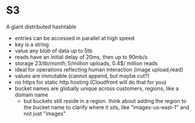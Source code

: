 # S3

A giant distributed hashtable

* entries can be accessed in parallel at high speed
* key is a string
* value any blob of data up to 5tb
* reads have an initial delay of 20ms, then up to 90mb/s
* storage 23$/tb/month, 5$/million uploads, 0.4$/ million reads
* ideal for operations reflecting human interaction (image upload,read)
* values are immutable (cannot append, but maybe cut?)
* no https for static http hosting (Cloudfront will do that for you)
* bucket names are globally unique across customers, regions, like a domain name
    * but buckets still reside in a region. think about adding the region to the bucket name to clarify where it sits, like "images-us-east-1" and not just "images"
